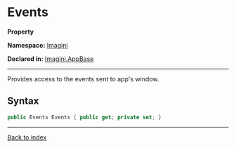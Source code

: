# Events

**Property**

**Namespace:** [Imagini](Imagini.md)

**Declared in:** [Imagini.AppBase](Imagini.AppBase.md)

------



Provides access to the events sent to app's window.


## Syntax

```csharp
public Events Events { public get; private set; }
```

------

[Back to index](index.md)
